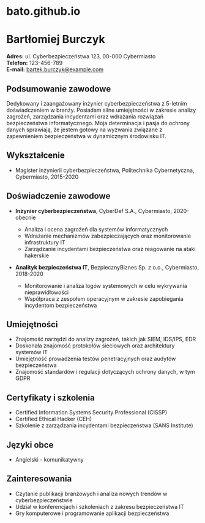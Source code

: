 # bato.github.io
# <link>Bartłomiej Burczyk</link>
**Adres:** ul. Cyberbezpieczeństwa 123, 00-000 Cybermiasto  
**Telefon:** 123-456-789  
**E-mail:** bartek.burczyk@example.com  

## Podsumowanie zawodowe
Dedykowany i zaangażowany inżynier cyberbezpieczeństwa z 5-letnim doświadczeniem w branży. Posiadam silne umiejętności w zakresie analizy zagrożeń, zarządzania incydentami oraz wdrażania rozwiązań bezpieczeństwa informatycznego. Moja determinacja i pasja do ochrony danych sprawiają, że jestem gotowy na wyzwania związane z zapewnieniem bezpieczeństwa w dynamicznym środowisku IT.

## Wykształcenie
- Magister inżynierii cyberbezpieczeństwa, Politechnika Cybernetyczna, Cybermiasto, 2015-2020

## Doświadczenie zawodowe
- **Inżynier cyberbezpieczeństwa**, <link>CyberDef S.A.</link>, Cybermiasto, 2020-obecnie
  - Analiza i ocena zagrożeń dla systemów informatycznych
  - Wdrażanie mechanizmów zabezpieczających oraz monitorowanie infrastruktury IT
  - Zarządzanie incydentami bezpieczeństwa oraz reagowanie na ataki hakerskie

- **Analityk bezpieczeństwa IT**, <link>BezpiecznyBiznes Sp. z o.o.</link>, Cybermiasto, 2018-2020
  - Monitorowanie i analiza logów systemowych w celu wykrywania nieprawidłowości
  - Współpraca z zespołem operacyjnym w zakresie zapobiegania incydentom bezpieczeństwa

## Umiejętności
- Znajomość narzędzi do analizy zagrożeń, takich jak SIEM, IDS/IPS, EDR
- Doskonała znajomość protokołów sieciowych oraz architektury systemów IT
- Umiejętność prowadzenia testów penetracyjnych oraz audytów bezpieczeństwa
- Znajomość standardów i regulacji dotyczących ochrony danych, w tym GDPR

## Certyfikaty i szkolenia
- <link>Certified Information Systems Security Professional (CISSP)</link>
- <link>Certified Ethical Hacker (CEH)</link>
- Szkolenie z zarządzania incydentami bezpieczeństwa (SANS Institute)

## Języki obce
- Angielski - komunikatywny

## Zainteresowania
- Czytanie publikacji branżowych i analiza nowych trendów w cyberbezpieczeństwie
- Udział w konferencjach i szkoleniach z zakresu bezpieczeństwa IT
- Gry komputerowe i programowanie aplikacji bezpieczeństwa
